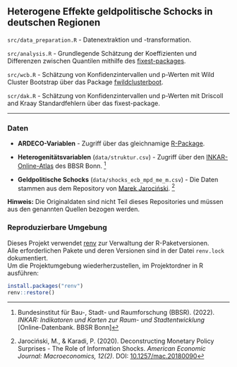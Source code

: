 ## Heterogene Effekte geldpolitische Schocks in deutschen Regionen

`src/data_preparation.R` - Datenextraktion und -transformation.

`src/analysis.R` - Grundlegende Schätzung der Koeffizienten und Differenzen zwischen Quantilen mithilfe des [fixest-packages](https://cran.r-project.org/web/packages/fixest/index.html).

`src/wcb.R` - Schätzung von Konfidenzintervallen und p-Werten mit Wild Cluster Bootstrap über das Package [fwildclusterboot](https://github.com/s3alfisc/fwildclusterboot).

`scr/dak.R` - Schätzung von Konfidenzintervallen und p-Werten mit Driscoll and Kraay Standardfehlern über das fixest-package.

---

### Daten

- **ARDECO-Variablen** - Zugriff über das gleichnamige [R-Package](https://cran.r-project.org/web/packages/ARDECO/index.html).  

- **Heterogenitätsvariablen** (`data/struktur.csv`) - Zugriff über den [INKAR-Online-Atlas](https://www.inkar.de) des BBSR Bonn. [^1] 

- **Geldpolitische Schocks** (`data/shocks_ecb_mpd_me_m.csv`) - Die Daten stammen aus dem Repository von [Marek Jarociński](https://github.com/marekjarocinski/jkshocks_update_ecb). [^2]

**Hinweis:** Die Originaldaten sind nicht Teil dieses Repositories und müssen aus den genannten Quellen bezogen werden.

### Reproduzierbare Umgebung

Dieses Projekt verwendet [renv](https://rstudio.github.io/renv/) zur Verwaltung der R-Paketversionen.  
Alle erforderlichen Pakete und deren Versionen sind in der Datei `renv.lock` dokumentiert.  
Um die Projektumgebung wiederherzustellen, im Projektordner in R ausführen:

```r
install.packages("renv")
renv::restore()
```

[^1]: Bundesinstitut für Bau-, Stadt- und Raumforschung (BBSR). (2022). _INKAR: Indikatoren und Karten zur Raum- und Stadtentwicklung_ \[Online-Datenbank. BBSR Bonn\]
[^2]: Jarociński, M., & Karadi, P. (2020). Deconstructing Monetary Policy Surprises - The Role of Information Shocks. _American Economic Journal: Macroeconomics, 12(2)_. DOI: [10.1257/mac.20180090](http://doi.org/10.1257/mac.20180090)
